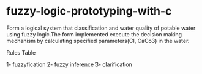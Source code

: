 # fuzzy-logic-prototyping-with-c
Form a logical system that classification and water quality of potable water using fuzzy logic.The form implemented execute the decision making mechanism by calculating specified parameters(CI, CaCo3) in the water.

Rules Table

1- 	fuzzyfication
2-  fuzzy inference
3-  clarification
